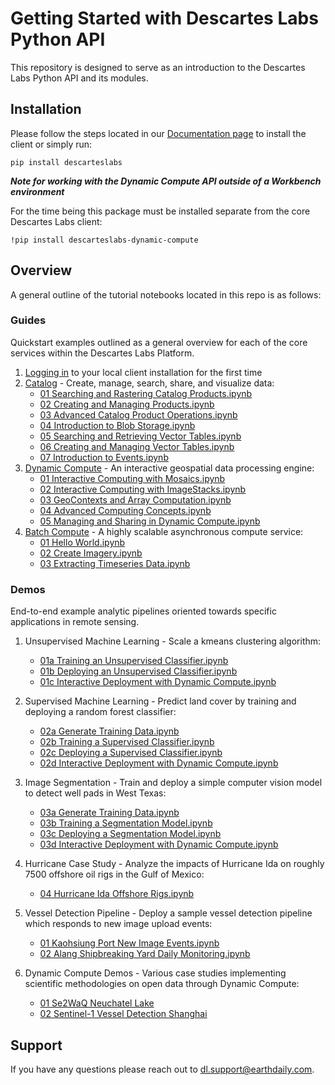 # Getting Started with Descartes Labs Python API

This repository is designed to serve as an introduction to the Descartes Labs Python API and its modules.

## Installation

Please follow the steps located in our [Documentation page](https://docs.descarteslabs.com/installation.html) to install the client or simply run:

    pip install descarteslabs

**_Note for working with the Dynamic Compute API outside of a Workbench environment_**

For the time being this package must be installed separate from the core Descartes Labs client:

    !pip install descarteslabs-dynamic-compute

## Overview

A general outline of the tutorial notebooks located in this repo is as follows:

### Guides

Quickstart examples outlined as a general overview for each of the core services within the Descartes Labs Platform.

1. [Logging in](guides/01%20Logging%20In.ipynb) to your local client installation for the first time
2. [Catalog](https://docs.descarteslabs.com/descarteslabs/catalog/readme.html) - Create, manage, search, share, and visualize data:
   - [01 Searching and Rastering Catalog Products.ipynb](guides/catalog/01%20Searching%20and%20Rastering%20Catalog%20Products.ipynb)
   - [02 Creating and Managing Products.ipynb](guides/catalog/02%20Creating%20and%20Managing%20Products.ipynb)
   - [03 Advanced Catalog Product Operations.ipynb](guides/catalog/03%20Advanced%20Catalog%20Product%20Operations.ipynb)
   - [04 Introduction to Blob Storage.ipynb](guides/catalog/04%20Introduction%20to%20Blob%20Storage.ipynb)
   - [05 Searching and Retrieving Vector Tables.ipynb](guides/catalog/05%20Searching%20and%20Retrieving%20Vector%20Tables.ipynb)
   - [06 Creating and Managing Vector Tables.ipynb](guides/catalog/06%20Creating%20and%20Managing%20Vector%20Tables.ipynb)
   - [07 Introduction to Events.ipynb](guides/catalog/07%20Introduction%20to%20Events.ipynb)
3. [Dynamic Compute](https://docs.descarteslabs.com/api/dynamic-compute.html) - An interactive geospatial data processing engine:
   - [01 Interactive Computing with Mosaics.ipynb](guides/dynamic-compute/01%20Interactive%20Computing%20with%20Mosaics.ipynb)
   - [02 Interactive Computing with ImageStacks.ipynb](guides/dynamic-compute/02%20Interactive%20Computing%20with%20ImageStacks.ipynb)
   - [03 GeoContexts and Array Computation.ipynb](guides/dynamic-compute/03%20GeoContexts%20and%20Array%20Computation.ipynb)
   - [04 Advanced Computing Concepts.ipynb](guides/dynamic-compute/04%20Advanced%20Computing%20Concepts.ipynb)
   - [05 Managing and Sharing in Dynamic Compute.ipynb](guides/dynamic-compute/05%20Managing%20and%20Sharing%20in%20Dynamic%20Compute.ipynb)
4. [Batch Compute](https://docs.descarteslabs.com/descarteslabs/compute/readme.html) - A highly scalable asynchronous compute service:
   - [01 Hello World.ipynb](guides/batch-compute/01%20Hello%20World.ipynb)
   - [02 Create Imagery.ipynb](guides/batch-compute/02%20Create%20Imagery.ipynb)
   - [03 Extracting Timeseries Data.ipynb](guides/batch-compute/03%20Extracting%20Timeseries%20Data.ipynb)

### Demos

End-to-end example analytic pipelines oriented towards specific applications in remote sensing.

1. Unsupervised Machine Learning - Scale a kmeans clustering algorithm:
   - [01a Training an Unsupervised Classifier.ipynb](demos/01%20Unsupervised%20Classification/01a%20Training%20an%20Unsupervised%20Classifier.ipynb)
   - [01b Deploying an Unsupervised Classifier.ipynb](demos/01%20Unsupervised%20Classification/01b%20Deploying%20an%20Unsupervised%20Classifier.ipynb)
   - [01c Interactive Deployment with Dynamic Compute.ipynb](demos/01%20Unsupervised%20Classification/01c%20Interactive%20Deployment%20with%20Dynamic%20Compute.ipynb)
2. Supervised Machine Learning - Predict land cover by training and deploying a random forest classifier:

   - [02a Generate Training Data.ipynb](demos/02%20Supervised%20Classification/02a%20Generate%20Training%20Data.ipynb)
   - [02b Training a Supervised Classifier.ipynb](demos/02%20Supervised%20Classification/02b%20Training%20a%20Supervised%20Classifier.ipynb)
   - [02c Deploying a Supervised Classifier.ipynb](demos/02%20Supervised%20Classification/02c%20Deploying%20a%20Supervised%20Classifier.ipynb)
   - [02d Interactive Deployment with Dynamic Compute.ipynb](demos/02%20Supervised%20Classification/02d%20Interactive%20Deployment%20with%20Dynamic%20Compute.ipynb)

3. Image Segmentation - Train and deploy a simple computer vision model to detect well pads in West Texas:

   - [03a Generate Training Data.ipynb](demos/03%20Image%20Segmentation/03a%20Generate%20Training%20Data.ipynb)
   - [03b Training a Segmentation Model.ipynb](demos/03%20Image%20Segmentation/03b%20Training%20a%20Segmentation%20Model.ipynb)
   - [03c Deploying a Segmentation Model.ipynb](demos/03%20Image%20Segmentation/03c%20Deploying%20a%20Segmentation%20Model.ipynb)
   - [03d Interactive Deployment with Dynamic Compute.ipynb](demos/03%20Image%20Segmentation/03d%20Interactive%20Deployment%20with%20Dynamic%20Compute.ipynb)

4. Hurricane Case Study - Analyze the impacts of Hurricane Ida on roughly 7500 offshore oil rigs in the Gulf of Mexico:
   - [04 Hurricane Ida Offshore Rigs.ipynb](demos/04%20Hurricane%20Ida%20Case%20Study/04%20Hurricane%20Ida%20Offshore%20Rigs.ipynb)
   
5. Vessel Detection Pipeline - Deploy a sample vessel detection pipeline which responds to new image upload events:
    - [01 Kaohsiung Port New Image Events.ipynb](demos/05%20Vessel%20Detection%20Pipeline/01%20Kaohsiung%20Port%20New%20Image%20Events.ipynb)
    - [02 Alang Shipbreaking Yard Daily Monitoring.ipynb](demos/05%20Vessel%20Detection%20Pipeline/02%20Alang%20Shipbreaking%20Yard%20Daily%20Monitoring.ipynb)

6. Dynamic Compute Demos - Various case studies implementing scientific methodologies on open data through Dynamic Compute:
    - [01 Se2WaQ Neuchatel Lake](demos/Dynamic%20Compute%20Demos/01%20Se2WaQ%20Neuchatel%20Lake.ipynb)
    - [02 Sentinel-1 Vessel Detection Shanghai](demos/Dynamic%20Compute%20Demos/02%20Sentinel-1%20Vessel%20Detection%20Shanghai.ipynb)
    
## Support

If you have any questions please reach out to [dl.support@earthdaily.com](dl.support@earthdaily.com).
